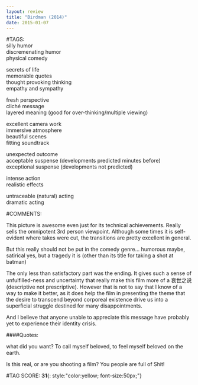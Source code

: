 ```yaml
---  
layout: review  
title: "Birdman (2014)"  
date: 2015-01-07  
---  
```

  
#TAGS:  
silly humor  
discremenating humor  
physical comedy  
  
secrets of life  
memorable quotes  
thought provoking thinking  
empathy and sympathy  
  
fresh perspective  
cliché message  
layered meaning (good for over-thinking/multiple viewing)  
  
excellent camera work  
immersive atmosphere  
beautiful scenes  
fitting soundtrack  
  
unexpected outcome  
acceptable suspense (developments predicted minutes before)  
exceptional suspense (developments not predicted)  
  
intense action  
realistic effects  
  
untraceable (natural) acting  
dramatic acting  
  
#COMMENTS:  
  
This picture is awesome even just for its technical achievements. Really sells the omnipotent 3rd person viewpoint. Although some times it is self-evident where takes were cut, the transitions are pretty excellent in general.  
  
But this really should not be put in the comedy genre... humorous maybe, satirical yes, but a tragedy it is (other than its title for taking a shot at batman)  
  
The only less than satisfactory part was the ending. It gives such a sense of unfulfilled-ness and uncertainty that really make this film more of a 衰世之说 (descriptive not prescriptive). However that is not to say that I know of a way to make it better, as it does help the film in presenting the theme that the desire to transcend beyond corporeal existence drive us into a superficial struggle destined for many disappointments.  
  
And I believe that anyone unable to appreciate this message have probably yet to experience their identity crisis.  
  
####Quotes:  
  
what did you want? To call myself beloved, to feel myself beloved on the earth.  
  
Is this real, or are you shooting a film? You people are full of Shit!  
  
  
  
  
  
#TAG SCORE: **31**{: style:"color:yellow; font-size:50px;"}  
